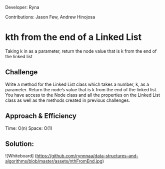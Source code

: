Developer: Ryna

Contributions: Jason Few, Andrew Hinojosa

# kth from the end of a Linked List
Taking k in as a parameter, return the node value that is k from the end of the linked list

## Challenge
Write a method for the Linked List class which takes a number, k, as a parameter. Return the node’s value that is k from the end of the linked list. You have access to the Node class and all the properties on the Linked List class as well as the methods created in previous challenges.

## Approach & Efficiency
Time: O(n)
Space: O(1)

## Solution:

![Whiteboard] (https://github.com/rynnnaa/data-structures-and-algorithms/blob/master/assets/nthFromEnd.jpg)
